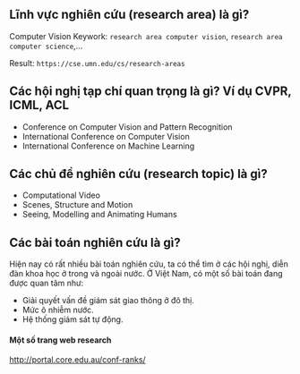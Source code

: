## Lĩnh vực nghiên cứu (research area) là gì?
Computer Vision
Keywork: `research area computer vision`, `research area computer science`,...

Result: `https://cse.umn.edu/cs/research-areas`

## Các hội nghị tạp chí quan trọng là gì? Ví dụ CVPR, ICML, ACL
- Conference on Computer Vision and Pattern Recognition
- International Conference on Computer Vision
- International Conference on Machine Learning

## Các chủ đề nghiên cứu (research topic) là gì?
- Computational Video
- Scenes, Structure and Motion
- Seeing, Modelling and Animating Humans

## Các bài toán nghiên cứu là gì?
Hiện nay có rất nhiều bài toán nghiên cứu, ta có thể tìm ở các hội nghị, diễn đàn khoa học ở trong và ngoài nước.
Ở Việt Nam, có một số bài toán đang được quan tâm như:
- Giải quyết vấn đề giám sát giao thông ở đô thị.
- Mức ô nhiễm nước.
- Hệ thống giám sát tự động.



#### Một số trang web research
http://portal.core.edu.au/conf-ranks/
